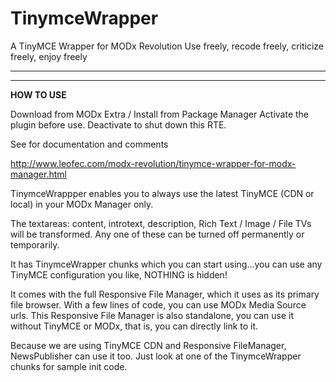 # TinymceWrapper
A TinyMCE Wrapper for MODx Revolution
Use freely, recode freely, criticize freely, enjoy freely
________________________________________________________
________________________________________________________
**HOW TO USE**

Download from MODx Extra / Install from Package Manager
Activate the plugin before use.
Deactivate to shut down this RTE.

See for documentation and comments

http://www.leofec.com/modx-revolution/tinymce-wrapper-for-modx-manager.html

TinymceWrappper enables you to always use the latest TinyMCE (CDN or local) in your MODx Manager only.

The textareas: content, introtext, description, Rich Text / Image / File TVs will be transformed.
Any one of these can be turned off permanently or temporarily.

It has TinymceWrapper chunks which you can start using...you can use any TinyMCE configuration you like, NOTHING is hidden!

It comes with the full Responsive File Manager, which it uses as its primary file browser. With a few lines of code, you can use MODx Media Source urls.
This Responsive File Manager is also standalone, you can use it without TinyMCE or MODx, that is, you can directly link to it.

Because we are using TinyMCE CDN and Responsive FileManager, NewsPublisher can use it too.
Just look at one of the TinymceWrapper chunks for sample init code.
